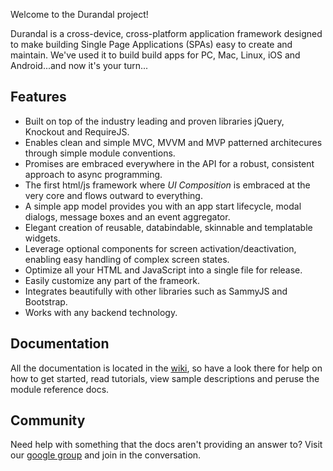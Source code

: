 Welcome to the Durandal project!

Durandal is a cross-device, cross-platform application framework designed to make building Single Page Applications (SPAs) easy to create and maintain. We've used it to build build apps for PC, Mac, Linux, iOS and Android...and now it's your turn...

## Features

* Built on top of the industry leading and proven libraries jQuery, Knockout and RequireJS.
* Enables clean and simple MVC, MVVM and MVP patterned architecures through simple module conventions.
* Promises are embraced everywhere in the API for a robust, consistent  approach to async programming.
* The first html/js framework where *UI Composition* is embraced at the very core and flows outward to everything.
* A simple app model provides you with an app start lifecycle, modal dialogs, message boxes and an event aggregator.
* Elegant creation of reusable, databindable, skinnable and templatable widgets.
* Leverage optional components for screen activation/deactivation, enabling easy handling of complex screen states.
* Optimize all your HTML and JavaScript into a single file for release.
* Easily customize any part of the frameork.
* Integrates beautifully with other libraries such as SammyJS and Bootstrap.
* Works with any backend technology.

## Documentation

All the documentation is located in the [wiki](https://github.com/EisenbergEffect/Durandal/wiki), so have a look there for help on how to get started, read tutorials, view sample descriptions and peruse the module reference docs.

## Community
Need help with something that the docs aren't providing an answer to? 
Visit our [google group](https://groups.google.com/forum/?fromgroups#!forum/durandaljs) and join in the conversation. 
